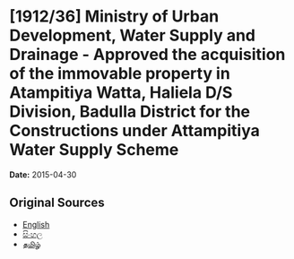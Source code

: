 # [1912/36] Ministry of Urban Development, Water Supply and Drainage - Approved the acquisition of the immovable property in Atampitiya Watta, Haliela D/S Division, Badulla District for the Constructions under Attampitiya Water Supply Scheme

**Date:** 2015-04-30

## Original Sources

- [English](https://documents.gov.lk/view/extra-gazettes/2015/4/1912-36_E.pdf)
- [සිංහල](https://documents.gov.lk/view/extra-gazettes/2015/4/1912-36_S.pdf)
- [தமிழ்](https://documents.gov.lk/view/extra-gazettes/2015/4/1912-36_T.pdf)
